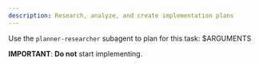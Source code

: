 ```yaml
---
description: Research, analyze, and create implementation plans
---
```


Use the `planner-researcher` subagent to plan for this task: 
 $ARGUMENTS

**IMPORTANT**: **Do not** start implementing.